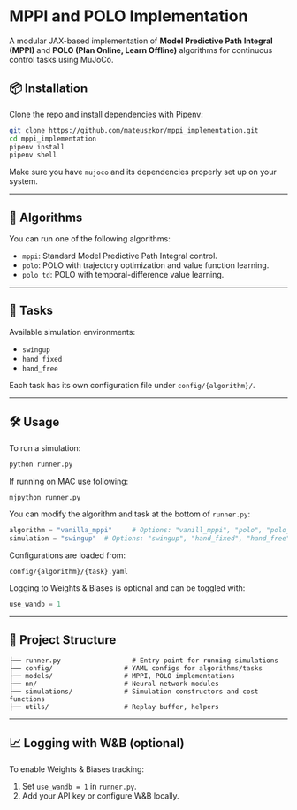 # MPPI and POLO Implementation

A modular JAX-based implementation of **Model Predictive Path Integral (MPPI)** and **POLO (Plan Online, Learn Offline)** algorithms for continuous control tasks using MuJoCo.

## 📦 Installation

Clone the repo and install dependencies with Pipenv:

```bash
git clone https://github.com/mateuszkor/mppi_implementation.git
cd mppi_implementation
pipenv install
pipenv shell
```

Make sure you have `mujoco` and its dependencies properly set up on your system.

---

## 🧠 Algorithms

You can run one of the following algorithms:

- `mppi`: Standard Model Predictive Path Integral control.
- `polo`: POLO with trajectory optimization and value function learning.
- `polo_td`: POLO with temporal-difference value learning.

---

## 🧪 Tasks

Available simulation environments:

- `swingup`
- `hand_fixed`
- `hand_free`

Each task has its own configuration file under `config/{algorithm}/`.

---

## 🛠️ Usage

To run a simulation:

```bash
python runner.py
```

If running on MAC use following:
```bash
mjpython runner.py
```

You can modify the algorithm and task at the bottom of `runner.py`:

```python
algorithm = "vanilla_mppi"     # Options: "vanill_mppi", "polo", "polo_td"
simulation = "swingup"  # Options: "swingup", "hand_fixed", "hand_free"
```

Configurations are loaded from:

```
config/{algorithm}/{task}.yaml
```

Logging to Weights & Biases is optional and can be toggled with:

```python
use_wandb = 1
```

---

## 📁 Project Structure

```
├── runner.py                  # Entry point for running simulations
├── config/                  # YAML configs for algorithms/tasks
├── models/                  # MPPI, POLO implementations
├── nn/                      # Neural network modules
├── simulations/             # Simulation constructors and cost functions
├── utils/                   # Replay buffer, helpers
```

---

## 📈 Logging with W&B (optional)

To enable Weights & Biases tracking:

1. Set `use_wandb = 1` in `runner.py`.
2. Add your API key or configure W&B locally.